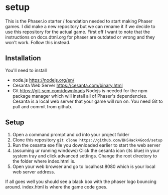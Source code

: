 # setup
This is the Phaser.io starter / foundation needed to start making Phaser games. I did make a new repository but we can rename it if we decide to use this repository for the actual game. First off I want to note that the instructions on docs.dtml.org for phaser are outdated or wrong and they won't work. Follow this instead.

## Installation

You'll need to install
* node.js https://nodejs.org/en/
* Cesanta Web Server https://cesanta.com/binary.html
* Git https://git-scm.com/downloads
Nodejs is needed for the npm package manager which will install all of Phaser's dependencies. Cesanta is a local web server that your game will run on. You need Git to pull and commit from github.

## Setup
1. Open a command prompt and cd into your project folder
2. Clone this repository `git clone https://github.com/BHSHack4Good/setup`
3. Run the cesanta exe file you downloaded earlier to start the web server
4. (assuming ur running windows) Click the cesanta icon (its blue) in your system tray and click advanced settings. Change the root directory to the folder where index.html is.
5. Open your web browser and go to localhost:8080 which is your local web server address.

If all goes well you should see a black box with the phaser logo bouncing around.
index.html is where the game code goes.
